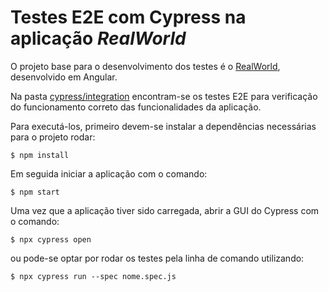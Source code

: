 # Testes E2E com Cypress na aplicação *RealWorld*

O projeto base para o desenvolvimento dos testes é o [RealWorld](https://github.com/gothinkster/angular-realworld-example-app), desenvolvido em Angular.

Na pasta [cypress/integration](https://github.com/renatabroder/angular-realworld-example-app-cypress/tree/main/cypress/integration) encontram-se os testes E2E para verificação do funcionamento correto das funcionalidades da aplicação.

Para executá-los, primeiro devem-se instalar a dependências necessárias para o projeto rodar:

    $ npm install

Em seguida iniciar a aplicação com o comando:

    $ npm start

Uma vez que a aplicação tiver sido carregada, abrir a GUI do Cypress com o comando:

    $ npx cypress open

ou pode-se optar por rodar os testes pela linha de comando utilizando:

    $ npx cypress run --spec nome.spec.js
    
